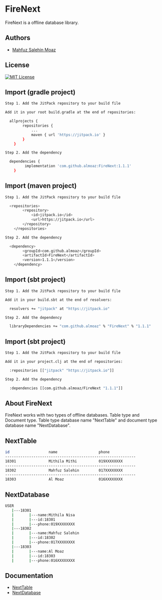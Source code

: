 # FireNext 

FireNext is a offline database library.


## Authors

- [Mahfuz Salehin Moaz](https://www.github.com/almoaz)


## License
[![MIT License](https://img.shields.io/badge/License-MIT-green.svg)](https://github.com/almoaz/FireNext/blob/master/LICENSE)




## Import (gradle project)

```bash
Step 1. Add the JitPack repository to your build file

Add it in your root build.gradle at the end of repositories:

  allprojects {
		repositories {
			...
			maven { url 'https://jitpack.io' }
		}
	}

Step 2. Add the dependency

  dependencies {
	     implementation 'com.github.almoaz:FireNext:1.1.1'
	}

```

## Import (maven project)

```bash
Step 1. Add the JitPack repository to your build file

  <repositories>
		<repository>
		    <id>jitpack.io</id>
		    <url>https://jitpack.io</url>
		</repository>
	</repositories>

Step 2. Add the dependency

  <dependency>
	    <groupId>com.github.almoaz</groupId>
	    <artifactId>FireNext</artifactId>
	    <version>1.1.1</version>
	</dependency>

```

## Import (sbt project)

```bash
Step 1. Add the JitPack repository to your build file

Add it in your build.sbt at the end of resolvers:

  resolvers += "jitpack" at "https://jitpack.io"

Step 2. Add the dependency

  libraryDependencies += "com.github.almoaz" % "FireNext" % "1.1.1"	

```
## Import (sbt project)

```bash
Step 1. Add the JitPack repository to your build file

Add it in your project.clj at the end of repositories:

  :repositories [["jitpack" "https://jitpack.io"]]

Step 2. Add the dependency

  :dependencies [[com.github.almoaz/FireNext "1.1.1"]]	

```
    
    
## About FireNext

FireNext works with two types of offline databases. Table type and Document type. Table type database name "NextTable" and document type database name "NextDatabase".

## NextTable

```bash
id                  name                   phone 
------------------------------------------------------------
18301               Mithila Mithi          019XXXXXXXX
------------------------------------------------------------
18302               Mahfuz Salehin         017XXXXXXXX
------------------------------------------------------------
18303               Al Moaz                016XXXXXXXX

```

## NextDatabase

```bash
USER
   |---18301
   |       |---name:Mithila Nisa
   |       |---id:18301
   |       |---phone:019XXXXXXXX
   |---18302
   |       |---name:Mahfuz Salehin
   |       |---id:18302
   |       |---phone:017XXXXXXXX
   |---18303
   |       |---name:Al Moaz
   |       |---id:18303
   |       |---phone:016XXXXXXXX

```


## Documentation

- [NextTable](https://github.com/almoaz/FireNext/blob/master/README.md)
- [NextDatabase](https://github.com/almoaz/FireNext/blob/master/README.md)

